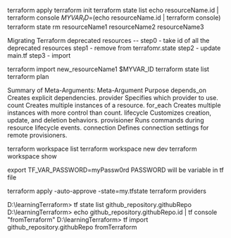 terraform apply
terraform init
terraform state list
echo resourceName.id | terraform console
$MYVAR_ID=$(echo resourceName.id | terraform console)
terraform state rm resourceName1 resourceName2 resourceName3

Migrating Terraform deprecated resources --
step0 - take id of all the deprecated resources
step1 - remove from terrafomr.state
step2 - update main.tf
step3 - import

terraform import new_resourceName1 $MYVAR_ID
terraform state list
terraform plan

Summary of Meta-Arguments:
Meta-Argument	Purpose
depends_on	Creates explicit dependencies.
provider	Specifies which provider to use.
count	Creates multiple instances of a resource.
for_each	Creates multiple instances with more control than count.
lifecycle	Customizes creation, update, and deletion behaviors.
provisioner	Runs commands during resource lifecycle events.
connection	Defines connection settings for remote provisioners.

terraform workspace list
terraform workspace new dev
terraform workspace show

export TF_VAR_PASSWORD=myPassw0rd
PASSWORD will be variable in tf file

terraform apply -auto-approve -state=my.tfstate
terraform providers

D:\learningTerraform> tf state list
github_repository.githubRepo
D:\learningTerraform> echo github_repository.githubRepo.id | tf console
"fromTerraform"
D:\learningTerraform> tf import github_repository.githubRepo fromTerraform
